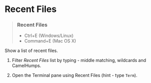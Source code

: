 # Recent Files

> ### Recent Files
> - Ctrl+E (Windows/Linux)
> - Command+E (Mac OS X)

Show a list of recent files.

1. Filter _Recent Files_ list by typing - middle matching, wildcards and CamelHumps.

2. Open the Terminal pane using Recent Files (hint - type `Term`).
